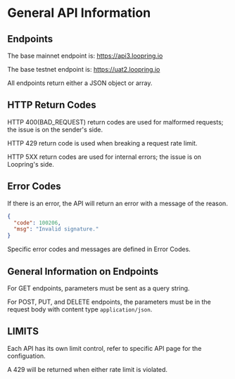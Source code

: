 # General API Information

## Endpoints

The base mainnet endpoint is: https://api3.loopring.io

The base testnet endpoint is: https://uat2.loopring.io

All endpoints return either a JSON object or array.

## HTTP Return Codes
HTTP 400(BAD_REQUEST) return codes are used for malformed requests; the issue is on the sender's side.

HTTP 429 return code is used when breaking a request rate limit.

HTTP 5XX return codes are used for internal errors; the issue is on Loopring's side.

## Error Codes
If there is an error, the API will return an error with a message of the reason.

```json
{
  "code": 100206,
  "msg": "Invalid signature."
}
```

Specific error codes and messages are defined in Error Codes.

## General Information on Endpoints
For GET endpoints, parameters must be sent as a query string.

For POST, PUT, and DELETE endpoints, the parameters must be in the request body with content type `application/json`.

## LIMITS
Each API has its own limit control, refer to specific API page for the configuation.

A 429 will be returned when either rate limit is violated.